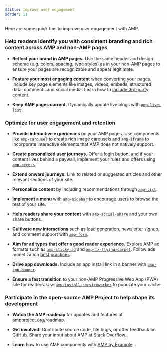 ```yaml
---
$title: Improve user engagement
$order: 11
---
```

Here are some quick tips to improve user engagement with AMP.

### Help readers identify you with consistent branding and rich content across AMP and non-AMP pages

- **Reflect your brand in AMP pages.** Use the same header and design scheme (e.g. colors, spacing, type styles) as in your non-AMP pages to ensure your pages are recognizable and appear legitimate.

- **Feature your most engaging content** when converting your pages. Include key page elements like images, videos, embeds, structured data, comments and social media. Learn how to [include 3rd-party content](/docs/fundamentals/third_party_components.html).

- **Keep AMP pages current.** Dynamically update live blogs with [`amp-live-list`](/docs/reference/components/amp-live-list.html).

### Optimize for user engagement and retention

- **Provide interactive experiences** on your AMP pages. Use components like [`amp-carousel`](/docs/reference/components/amp-carouse.html) to create rich image carousels and [`amp-iframe`](/docs/reference/components/amp-iframe) to
incorporate interactive elements that AMP does not natively support.

- **Create personalized user journeys.** Offer a login button, and if your content
lives behind a paywall, implement your rules and offers using [`amp-access`](/docs/reference/components/amp-access.html).

- **Extend onward journeys.** Link to related or suggested articles and other
relevant sections of your site.

- **Personalize content** by including recommendations through [`amp-list`](/docs/reference/components/amp-list.html).

- **Implement a menu** with [`amp-sidebar`](/docs/reference/components/amp-sidebar.html) to encourage users to browse the rest
of your site.

- **Help readers share your content** with [`amp-social-share`](/docs/reference/components/amp-social-share.html) and your
own share buttons.

- **Cultivate new interactions** such as lead generation, newsletter signup, and
comment support with [`amp-form`](/docs/reference/components/amp-form.html).

- **Aim for ad types that offer a good reader experience.** Explore AMP ad
formats such as [`amp-sticky-ad`](/docs/reference/components/amp-sticky-ad.html) and [`amp-fx-flying-carpet`](/docs/reference/components/amp-fx-flying-carpet.html). Follow ads
monetization [best practices](/docs/ads/monetization.html).

- **Drive app downloads.** Include an app install link in a banner with
[`amp-app-banner`](/docs/reference/components/amp-app-banner.html).

- **Ensure a fast transition** to your non-AMP Progressive Web App (PWA) site for
readers. Use [`amp-install-serviceworker`](/docs/reference/components/amp-install-serviceworker.html) to populate your cache.

### Participate in the open-source AMP Project to help shape its development

- **Watch the AMP roadmap** for updates and features at [ampproject.org/roadmap](https://www.ampproject.org/roadmap).

- **Get involved.** Contribute source code, file bugs, or offer feedback
on [GitHub](https://github.com/ampproject/amphtml/blob/master/CONTRIBUTING.md). Share your input about AMP at [Stack Overflow](https://stackoverflow.com/questions/tagged/amp-html).

- **Learn** how to use AMP components with [AMP by Example](https://ampbyexample.com/).
